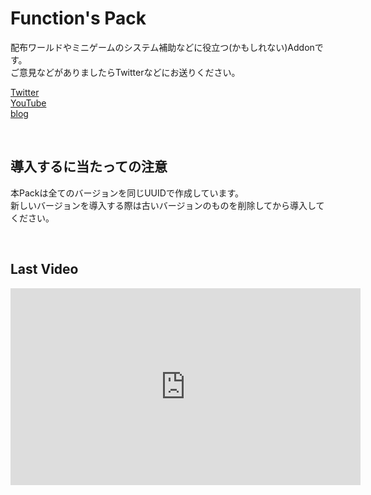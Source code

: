 <h1>
  Function's Pack
</h1>
<p>
  配布ワールドやミニゲームのシステム補助などに役立つ(かもしれない)Addonです。<br>
  ご意見などがありましたらTwitterなどにお送りください。
</p>

[Twitter](https://twitter.com/GamenetZero)<br>
[YouTube](https://youtube.com/ZeroGameShow)<br>
[blog](http://zenero.cf/)<br>

<br>
<h2>
  導入するに当たっての注意
</h2>
<p>
  本Packは全てのバージョンを同じUUIDで作成しています。<br>
  新しいバージョンを導入する際は古いバージョンのものを削除してから導入してください。
</p>
<br>
<h2>
  Last Video
</h2>
<iframe width="560" height="315" src="https://www.youtube.com/embed/1veWW5vvRFc" title="YouTube video player" frameborder="0" allow="accelerometer; autoplay; clipboard-write; encrypted-media; gyroscope; picture-in-picture"></iframe>
